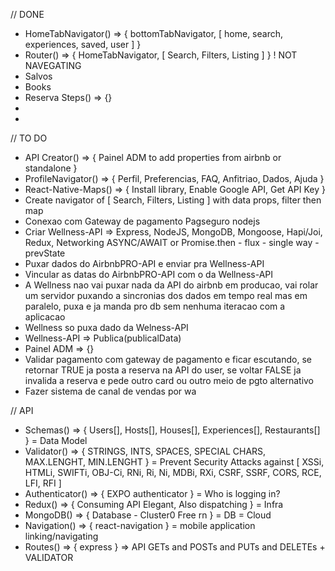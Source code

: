// DONE
- HomeTabNavigator() => { bottomTabNavigator, [ home, search, experiences, saved, user ] }
- Router() => { HomeTabNavigator, [ Search, Filters, Listing ] } ! NOT NAVEGATING
- Salvos
- Books
- Reserva Steps() => {}
- 
- 

// TO DO
- API Creator() => { Painel ADM to add properties from airbnb or standalone }
- ProfileNavigator() => { Perfil, Preferencias, FAQ, Anfitriao, Dados, Ajuda }
- React-Native-Maps() => { Install library, Enable Google API, Get API Key }
- Create navigator of [ Search, Filters, Listing ] with data props, filter then map
- Conexao com Gateway de pagamento Pagseguro nodejs
- Criar Wellness-API => Express, NodeJS, MongoDB, Mongoose, Hapi/Joi, Redux, Networking ASYNC/AWAIT or Promise.then - flux - single way - prevState
- Puxar dados do AirbnbPRO-API e enviar pra Wellness-API
- Vincular as datas do AirbnbPRO-API com o da Wellness-API
- A Wellness nao vai puxar nada da API do airbnb em producao, vai rolar um servidor puxando a sincronias dos dados em tempo real mas em paralelo, puxa e ja manda pro db sem nenhuma iteracao com a aplicacao
- Wellness so puxa dado da Welness-API
- Wellness-API => Publica(publicalData)
- Painel ADM => {}
- Validar pagamento com gateway de pagamento e ficar escutando, se retornar TRUE ja posta a reserva na API do user, se voltar FALSE ja invalida a reserva e pede outro card ou outro meio de pgto alternativo
- Fazer sistema de canal de vendas por wa

// API 
- Schemas() => { Users[], Hosts[], Houses[], Experiences[], Restaurants[] } = Data Model
- Validator() => { STRINGS, INTS, SPACES, SPECIAL CHARS, MAX.LENGHT, MIN.LENGHT } = Prevent Security Attacks against [ XSSi, HTMLi, SWIFTi, OBJ-Ci, RNi, Ri, Ni, MDBi, RXi, CSRF, SSRF, CORS, RCE, LFI, RFI ]
- Authenticator() => { EXPO authenticator } = Who is logging in?
- Redux() => { Consuming API Elegant, Also dispatching } = Infra
- MongoDB() => { Database - Cluster0 Free rn } = DB = Cloud
- Navigation() => { react-navigation } = mobile application linking/navigating
- Routes() => { express } => API GETs and POSTs and PUTs and DELETEs + VALIDATOR
